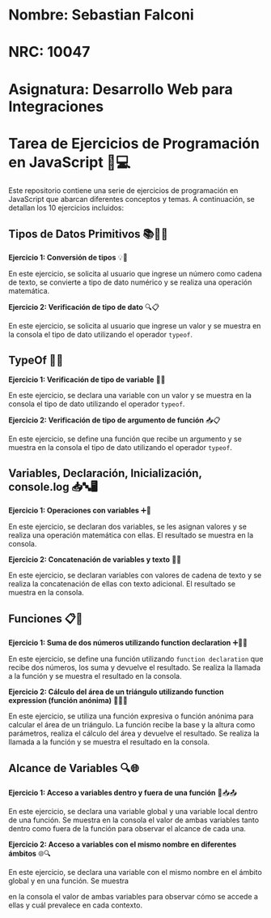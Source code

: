 # Nombre: Sebastian Falconi
# NRC: 10047
# Asignatura: Desarrollo Web para Integraciones
# Tarea de Ejercicios de Programación en JavaScript 🚀💻

Este repositorio contiene una serie de ejercicios de programación en JavaScript que abarcan diferentes conceptos y temas. A continuación, se detallan los 10 ejercicios incluidos:

## Tipos de Datos Primitivos 📚🔢🔤

**Ejercicio 1: Conversión de tipos** 💡🔄

En este ejercicio, se solicita al usuario que ingrese un número como cadena de texto, se convierte a tipo de dato numérico y se realiza una operación matemática.

**Ejercicio 2: Verificación de tipo de dato** 🔍📋

En este ejercicio, se solicita al usuario que ingrese un valor y se muestra en la consola el tipo de dato utilizando el operador `typeof`.

## TypeOf 🧐🔄

**Ejercicio 1: Verificación de tipo de variable** 🧪🔢

En este ejercicio, se declara una variable con un valor y se muestra en la consola el tipo de dato utilizando el operador `typeof`.

**Ejercicio 2: Verificación de tipo de argumento de función** 📥📋

En este ejercicio, se define una función que recibe un argumento y se muestra en la consola el tipo de dato utilizando el operador `typeof`.

## Variables, Declaración, Inicialización, console.log 📥🔤🖥️

**Ejercicio 1: Operaciones con variables** ➕🔢

En este ejercicio, se declaran dos variables, se les asignan valores y se realiza una operación matemática con ellas. El resultado se muestra en la consola.

**Ejercicio 2: Concatenación de variables y texto** 🧵🔤

En este ejercicio, se declaran variables con valores de cadena de texto y se realiza la concatenación de ellas con texto adicional. El resultado se muestra en la consola.

## Funciones 📋🔄

**Ejercicio 1: Suma de dos números utilizando function declaration** ➕🔢📝

En este ejercicio, se define una función utilizando `function declaration` que recibe dos números, los suma y devuelve el resultado. Se realiza la llamada a la función y se muestra el resultado en la consola.

**Ejercicio 2: Cálculo del área de un triángulo utilizando function expression (función anónima)** 📐🔢📝

En este ejercicio, se utiliza una función expresiva o función anónima para calcular el área de un triángulo. La función recibe la base y la altura como parámetros, realiza el cálculo del área y devuelve el resultado. Se realiza la llamada a la función y se muestra el resultado en la consola.

## Alcance de Variables 🔍🌐

**Ejercicio 1: Acceso a variables dentro y fuera de una función** 🧭📥📤

En este ejercicio, se declara una variable global y una variable local dentro de una función. Se muestra en la consola el valor de ambas variables tanto dentro como fuera de la función para observar el alcance de cada una.

**Ejercicio 2: Acceso a variables con el mismo nombre en diferentes ámbitos** 🌐🔍

En este ejercicio, se declara una variable con el mismo nombre en el ámbito global y en una función. Se muestra

 en la consola el valor de ambas variables para observar cómo se accede a ellas y cuál prevalece en cada contexto.
